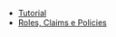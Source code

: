 - [Tutorial](https://www.youtube.com/watch?v=n-g9O0dOV9A)
- [Roles, Claims e Policies](https://www.youtube.com/watch?v=cbtK3U2aOlg)
